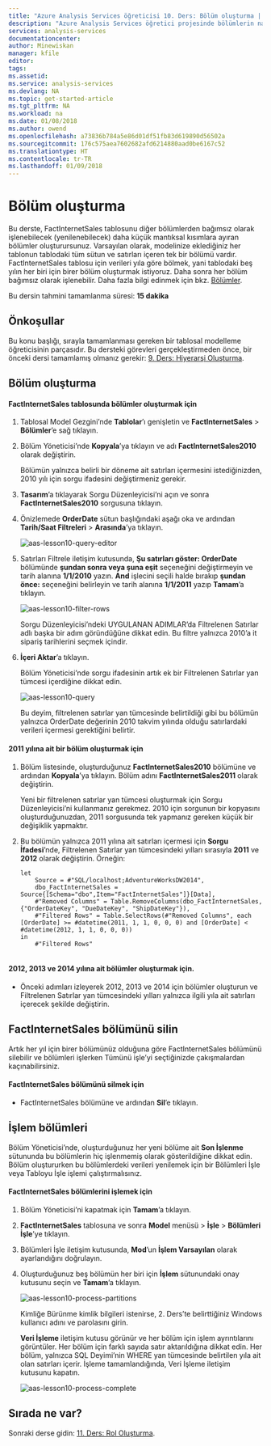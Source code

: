 ```yaml
---
title: "Azure Analysis Services öğreticisi 10. Ders: Bölüm oluşturma | Microsoft Docs"
description: "Azure Analysis Services öğretici projesinde bölümlerin nasıl oluşturulacağını açıklar."
services: analysis-services
documentationcenter: 
author: Minewiskan
manager: kfile
editor: 
tags: 
ms.assetid: 
ms.service: analysis-services
ms.devlang: NA
ms.topic: get-started-article
ms.tgt_pltfrm: NA
ms.workload: na
ms.date: 01/08/2018
ms.author: owend
ms.openlocfilehash: a73836b784a5e86d01df51fb83d619890d56502a
ms.sourcegitcommit: 176c575aea7602682afd6214880aad0be6167c52
ms.translationtype: HT
ms.contentlocale: tr-TR
ms.lasthandoff: 01/09/2018
---
```

# <a name="create-partitions"></a>Bölüm oluşturma

Bu derste, FactInternetSales tablosunu diğer bölümlerden bağımsız olarak işlenebilecek (yenilenebilecek) daha küçük mantıksal kısımlara ayıran bölümler oluşturursunuz. Varsayılan olarak, modelinize eklediğiniz her tablonun tablodaki tüm sütun ve satırları içeren tek bir bölümü vardır. FactInternetSales tablosu için verileri yıla göre bölmek, yani tablodaki beş yılın her biri için birer bölüm oluşturmak istiyoruz. Daha sonra her bölüm bağımsız olarak işlenebilir. Daha fazla bilgi edinmek için bkz. [Bölümler](https://docs.microsoft.com/sql/analysis-services/tabular-models/partitions-ssas-tabular). 
  
Bu dersin tahmini tamamlanma süresi: **15 dakika**  
  
## <a name="prerequisites"></a>Önkoşullar  
Bu konu başlığı, sırayla tamamlanması gereken bir tablosal modelleme öğreticisinin parçasıdır. Bu dersteki görevleri gerçekleştirmeden önce, bir önceki dersi tamamlamış olmanız gerekir: [9. Ders: Hiyerarşi Oluşturma](../tutorials/aas-lesson-9-create-hierarchies.md).  
  
## <a name="create-partitions"></a>Bölüm oluşturma  
  
#### <a name="to-create-partitions-in-the-factinternetsales-table"></a>FactInternetSales tablosunda bölümler oluşturmak için  
  
1.  Tablosal Model Gezgini’nde **Tablolar**’ı genişletin ve **FactInternetSales** > **Bölümler**’e sağ tıklayın.  
  
2.  Bölüm Yöneticisi’nde **Kopyala**’ya tıklayın ve adı **FactInternetSales2010** olarak değiştirin.
  
    Bölümün yalnızca belirli bir döneme ait satırları içermesini istediğinizden, 2010 yılı için sorgu ifadesini değiştirmeniz gerekir.
  
4.  **Tasarım**’a tıklayarak Sorgu Düzenleyicisi’ni açın ve sonra **FactInternetSales2010** sorgusuna tıklayın.

5.  Önizlemede **OrderDate** sütun başlığındaki aşağı oka ve ardından **Tarih/Saat Filtreleri** > **Arasında**’ya tıklayın.

    ![aas-lesson10-query-editor](../tutorials/media/aas-lesson10-query-editor.png)

6.  Satırları Filtrele iletişim kutusunda, **Şu satırları göster: OrderDate** bölümünde **şundan sonra veya şuna eşit** seçeneğini değiştirmeyin ve tarih alanına **1/1/2010** yazın. **And** işlecini seçili halde bırakıp **şundan önce:** seçeneğini belirleyin ve tarih alanına **1/1/2011** yazıp **Tamam**’a tıklayın.

    ![aas-lesson10-filter-rows](../tutorials/media/aas-lesson10-filter-rows.png)
    
    Sorgu Düzenleyicisi’ndeki UYGULANAN ADIMLAR’da Filtrelenen Satırlar adlı başka bir adım göründüğüne dikkat edin. Bu filtre yalnızca 2010’a it sipariş tarihlerini seçmek içindir.

8.  **İçeri Aktar**’a tıklayın.

    Bölüm Yöneticisi’nde sorgu ifadesinin artık ek bir Filtrelenen Satırlar yan tümcesi içerdiğine dikkat edin.

    ![aas-lesson10-query](../tutorials/media/aas-lesson10-query.png)
  
    Bu deyim, filtrelenen satırlar yan tümcesinde belirtildiği gibi bu bölümün yalnızca OrderDate değerinin 2010 takvim yılında olduğu satırlardaki verileri içermesi gerektiğini belirtir.  
  
  
#### <a name="to-create-a-partition-for-the-2011-year"></a>2011 yılına ait bir bölüm oluşturmak için  
  
1.  Bölüm listesinde, oluşturduğunuz **FactInternetSales2010** bölümüne ve ardından **Kopyala**’ya tıklayın.  Bölüm adını **FactInternetSales2011** olarak değiştirin. 

    Yeni bir filtrelenen satırlar yan tümcesi oluşturmak için Sorgu Düzenleyicisi’ni kullanmanız gerekmez. 2010 için sorgunun bir kopyasını oluşturduğunuzdan, 2011 sorgusunda tek yapmanız gereken küçük bir değişiklik yapmaktır.
  
2.  Bu bölümün yalnızca 2011 yılına ait satırları içermesi için **Sorgu İfadesi**’nde, Filtrelenen Satırlar yan tümcesindeki yılları sırasıyla **2011** ve **2012** olarak değiştirin. Örneğin:  
  
    ```  
    let
        Source = #"SQL/localhost;AdventureWorksDW2014",
        dbo_FactInternetSales = Source{[Schema="dbo",Item="FactInternetSales"]}[Data],
        #"Removed Columns" = Table.RemoveColumns(dbo_FactInternetSales,{"OrderDateKey", "DueDateKey", "ShipDateKey"}),
        #"Filtered Rows" = Table.SelectRows(#"Removed Columns", each [OrderDate] >= #datetime(2011, 1, 1, 0, 0, 0) and [OrderDate] < #datetime(2012, 1, 1, 0, 0, 0))
    in
        #"Filtered Rows"
   
    ```  
  
#### <a name="to-create-partitions-for-2012-2013-and-2014"></a>2012, 2013 ve 2014 yılına ait bölümler oluşturmak için.  
  
- Önceki adımları izleyerek 2012, 2013 ve 2014 için bölümler oluşturun ve Filtrelenen Satırlar yan tümcesindeki yılları yalnızca ilgili yıla ait satırları içerecek şekilde değiştirin. 
  

## <a name="delete-the-factinternetsales-partition"></a>FactInternetSales bölümünü silin
Artık her yıl için birer bölümünüz olduğuna göre FactInternetSales bölümünü silebilir ve bölümleri işlerken Tümünü işle’yi seçtiğinizde çakışmalardan kaçınabilirsiniz.

#### <a name="to-delete-the-factinternetsales-partition"></a>FactInternetSales bölümünü silmek için
-  FactInternetSales bölümüne ve ardından **Sil**’e tıklayın.



## <a name="process-partitions"></a>İşlem bölümleri  
Bölüm Yöneticisi’nde, oluşturduğunuz her yeni bölüme ait **Son İşlenme** sütununda bu bölümlerin hiç işlenmemiş olarak gösterildiğine dikkat edin. Bölüm oluştururken bu bölümlerdeki verileri yenilemek için bir Bölümleri İşle veya Tabloyu İşle işlemi çalıştırmalısınız.  
  
#### <a name="to-process-the-factinternetsales-partitions"></a>FactInternetSales bölümlerini işlemek için  
  
1.  Bölüm Yöneticisi’ni kapatmak için **Tamam**’a tıklayın.  
  
2.  **FactInternetSales** tablosuna ve sonra **Model** menüsü > **İşle** > **Bölümleri İşle**’ye tıklayın.  
  
3.  Bölümleri İşle iletişim kutusunda, **Mod**’un **İşlem Varsayılan** olarak ayarlandığını doğrulayın.  
  
4.  Oluşturduğunuz beş bölümün her biri için **İşlem** sütunundaki onay kutusunu seçin ve **Tamam**’a tıklayın.  

    ![aas-lesson10-process-partitions](../tutorials/media/aas-lesson10-process-partitions.png)
  
    Kimliğe Bürünme kimlik bilgileri istenirse, 2. Ders’te belirttiğiniz Windows kullanıcı adını ve parolasını girin.  
  
    **Veri İşleme** iletişim kutusu görünür ve her bölüm için işlem ayrıntılarını görüntüler. Her bölüm için farklı sayıda satır aktarıldığına dikkat edin. Her bölüm, yalnızca SQL Deyimi’nin WHERE yan tümcesinde belirtilen yıla ait olan satırları içerir. İşleme tamamlandığında, Veri İşleme iletişim kutusunu kapatın.  
  
    ![aas-lesson10-process-complete](../tutorials/media/aas-lesson10-process-complete.png)
  
 ## <a name="whats-next"></a>Sırada ne var?
Sonraki derse gidin: [11. Ders: Rol Oluşturma](../tutorials/aas-lesson-11-create-roles.md). 
